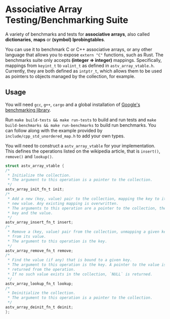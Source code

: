 # Associative Array Testing/Benchmarking Suite

A variety of benchmarks and tests for **associative arrays**, also
called **dictionaries**, **maps** or **(symbol) lprobingtables**.

You can use it to benchmark C or C++ associative arrays, or any other
language that allows you to expose `extern "C"` functions, such as Rust.
The benchmarks suite only accepts **(integer ⇒ integer)** mappings.
Specifically, mappings from `keyint_t` to `valint_t` as defined in
`astv_array_vtable.h`. Currently, they are both defined as `intptr_t`,
which allows them to be used as pointers to objects managed by the
collection, for example.

## Usage

You will need `gcc`, `g++`, `cargo` and a global installation of
[Google's benchmarking library](https://github.com/google/benchmark#installation).

Run `make build-tests && make run-tests` to build and run tests and 
`make build-benchmarks && make run-benchmarks` to build run benchmarks.
You can follow along with the example provided by 
`include/cpp_std_unordered_map.h` to add your own types.

You will need to construct a `astv_array_vtable` for your 
implementation. This defines the operations listed on the wikipedia 
article, that is `insert()`, `remove()` and `lookup()`.

```c
struct astv_array_vtable {
/* 
 * Initialize the collection.  
 * The argument to this operation is a pointer to the collection.
 */
astv_array_init_fn_t init;
/* 
 * Add a new (key, value) pair to the collection, mapping the key to its
 * new value. Any existing mapping is overwritten.   
 * The arguments to this operation are a pointer to the collection, the 
 * key and the value.
 */
astv_array_insert_fn_t insert;
/*
 * Remove a (key, value) pair from the collection, unmapping a given key
 * from its value.  
 * The argument to this operation is the key.
 */
astv_array_remove_fn_t remove;
/*
 * Find the value (if any) that is bound to a given key.  
 * The argument to this operation is the key. A pointer to the value is
 * returned from the operation.  
 * If no such value exists in the collection, `NULL` is returned.
 */
astv_array_lookup_fn_t lookup;
/*
 * Deinitialize the collection.
 * The argument to this operation is a pointer to the collection. 
 */
astv_array_deinit_fn_t deinit;
};
```